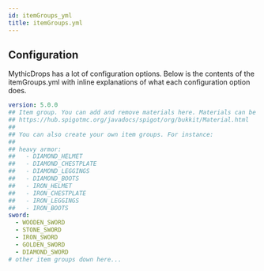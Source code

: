 ```yaml
---
id: itemGroups_yml
title: itemGroups.yml
---
```


## Configuration

MythicDrops has a lot of configuration options. Below is the contents of the
itemGroups.yml with inline explanations of what each configuration option does.

```yaml
version: 5.0.0
## Item group. You can add and remove materials here. Materials can be found here:
## https://hub.spigotmc.org/javadocs/spigot/org/bukkit/Material.html
##
## You can also create your own item groups. For instance:
##
## heavy armor:
##   - DIAMOND_HELMET
##   - DIAMOND_CHESTPLATE
##   - DIAMOND_LEGGINGS
##   - DIAMOND_BOOTS
##   - IRON_HELMET
##   - IRON_CHESTPLATE
##   - IRON_LEGGINGS
##   - IRON_BOOTS
sword:
  - WOODEN_SWORD
  - STONE_SWORD
  - IRON_SWORD
  - GOLDEN_SWORD
  - DIAMOND_SWORD
# other item groups down here...
```
